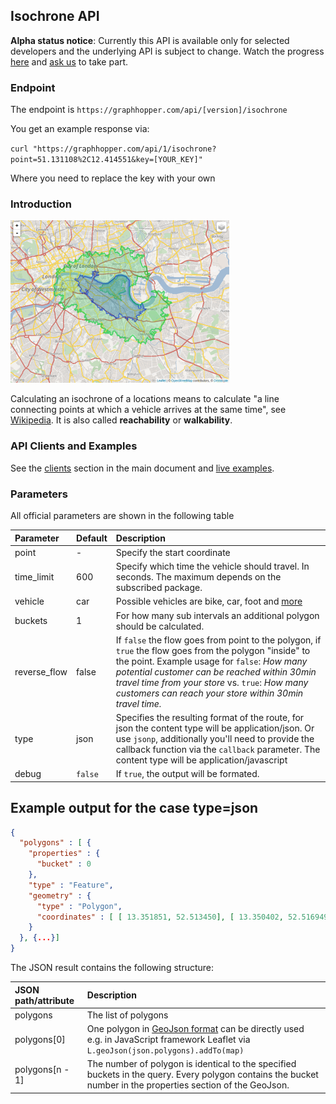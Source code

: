 ## Isochrone API

**Alpha status notice**: Currently this API is available only for selected developers and the underlying API is subject to change. Watch the progress [here](https://github.com/graphhopper/directions-api/issues/4) and [ask us](https://graphhopper.com/#contact) to take part.

### Endpoint

The endpoint is `https://graphhopper.com/api/[version]/isochrone`

You get an example response via:

`curl "https://graphhopper.com/api/1/isochrone?point=51.131108%2C12.414551&key=[YOUR_KEY]"`

Where you need to replace the key with your own

### Introduction

![Isochrone API](./img/isochrone-example.png)

Calculating an isochrone of a locations means to calculate
"a line connecting points at which a vehicle arrives at the same time", 
see [Wikipedia](http://en.wikipedia.org/wiki/Isochrone_map). 
It is also called **reachability** or **walkability**.

### API Clients and Examples

See the [clients](./index.md#api-clients-and-examples) section in the main document and [live examples](https://graphhopper.com/api/1/examples/#isochrone).

### Parameters

All official parameters are shown in the following table

Parameter   | Default | Description
:-----------|:--------|:-----------
point       | -       | Specify the start coordinate
time_limit  | 600     | Specify which time the vehicle should travel. In seconds. The maximum depends on the subscribed package.
vehicle     | car     | Possible vehicles are bike, car, foot and [more](./supported-vehicle-profiles.md)
buckets     | 1       | For how many sub intervals an additional polygon should be calculated.
reverse_flow| false   | If `false` the flow goes from point to the polygon, if `true` the flow goes from the polygon "inside" to the point. Example usage for `false`: *How many potential customer can be reached within 30min travel time from your store* vs. `true`: *How many customers can reach your store within 30min travel time.*
type        | json    | Specifies the resulting format of the route, for json the content type will be application/json. Or use `jsonp`, additionally you'll need to provide the callback function via the `callback` parameter. The content type will be application/javascript
debug       | `false` | If `true`, the output will be formated.

## Example output for the case type=json

```json
{
  "polygons" : [ {
    "properties" : {
      "bucket" : 0
    },
    "type" : "Feature",
    "geometry" : {
      "type" : "Polygon",
      "coordinates" : [ [ 13.351851, 52.513450], [ 13.350402, 52.516949], [ 13.352598, 52.522252], ... ]
    }
  }, {...}]
}
```


The JSON result contains the following structure:

JSON path/attribute | Description
:-------------------|:------------
polygons             | The list of polygons
polygons[0]          | One polygon in [GeoJson format](http://en.wikipedia.org/wiki/GeoJSON) can be directly used e.g. in JavaScript framework Leaflet via `L.geoJson(json.polygons).addTo(map)`
polygons[n - 1]      | The number of polygon is identical to the specified buckets in the query. Every polygon contains the bucket number in the properties section of the GeoJson.

